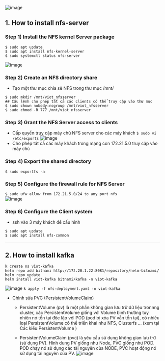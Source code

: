 ![image](https://user-images.githubusercontent.com/92737759/170175354-7555906e-f01d-455d-bf22-77bcb5167f3c.png)

## 1. How to install nfs-server
### Step 1) Install the NFS kernel Server package
```
$ sudo apt update
$ sudo apt install nfs-kernel-server
$ sudo systemctl status nfs-server
```
![image](https://user-images.githubusercontent.com/92737759/170175956-d08729e6-0847-4488-a5ba-82804002a8ca.png)
### Step 2) Create an NFS directory share
- Tạo một thư mục chia sẻ NFS trong thư mục /mnt/
```
$ sudo mkdir /mnt/viot_nfsserver
## Câu lệnh cho phép tất cả các clients có thể truy cập vào thư mục
$ sudo chown nobody:nogroup /mnt/viot_nfsserver
$ sudo chmod -R 777 /mnt/viot_nfsserver
```
### Step 3) Grant the NFS Server access to clients
- Cấp quyền truy cập máy chủ NFS server cho các máy khách
`$ sudo vi /etc/exports`
![image](https://user-images.githubusercontent.com/92737759/170177875-699d1e55-1f0a-4999-9b7a-74cc9e9e77ad.png)
- Cho phép tất cả các máy khách trong mạng con 172.21.5.0 truy cập vào máy chủ
### Step 4) Export the shared directory
`$ sudo exportfs -a`
### Step 5) Configure the firewall rule for NFS Server
`$ sudo ufw allow from 172.21.5.0/24 to any port nfs`  
![image](https://user-images.githubusercontent.com/92737759/170178194-86187ba5-bee6-41f0-9519-3d3fb8e51791.png)
### Step 6) Configure the Client system
- ssh vào 3 máy khách để cấu hình
```
$ sudo apt update
$ sudo apt install nfs-common
```

------------------------------------------------------------------
## 2. How to install kafka
```
k create ns viot-kafka 
helm repo add bitnami http://172.20.1.22:8081/repository/helm-bitnami/ 
helm repo update 
helm install viot-kafka bitnami/kafka -n viot-kafka 
```
![image](https://user-images.githubusercontent.com/92737759/170180641-841b3e00-0d9f-4278-bb90-dc82e9af18e9.png)
`k apply -f nfs-deployment.yaml -n viot-kafka `
- Chỉnh sửa PVC (PersistentVolumeClaim)
  + PersistentVolume (pv) là một phần không gian lưu trữ dữ liệu tronnng cluster, các PersistentVolume giống với Volume bình thường tuy nhiên nó tồn tại độc lập với POD (pod bị xóa PV vẫn tồn tại), có nhiều loại PersistentVolume có thể triển khai như NFS, Clusterfs ... (xem tại Các kiểu PersistentVolume )

  + PersistentVolumeClaim (pvc) là yêu cầu sử dụng không gian lưu trữ (sử dụng PV). Hình dung PV giống như Node, PVC giống như POD. POD chạy nó sử dụng các tài nguyên của NODE, PVC hoạt động nó sử dụng tài nguyên của PV.
![image](https://user-images.githubusercontent.com/92737759/170180956-de39164c-3ebb-41c3-86d0-600b2c014217.png)

